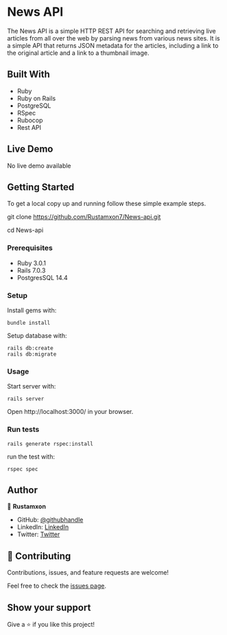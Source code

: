 # News API

The News API is a simple HTTP REST API for searching and retrieving live articles from all over the web by parsing news from various news sites. It is a simple API that returns JSON metadata for the articles, including a link to the original article and a link to a thumbnail image.

## Built With

- Ruby
- Ruby on Rails
- PostgreSQL
- RSpec
- Rubocop
- Rest API

## Live Demo

No live demo available

## Getting Started

To get a local copy up and running follow these simple example steps.

git clone https://github.com/Rustamxon7/News-api.git

cd News-api

### Prerequisites

  - Ruby 3.0.1
  - Rails 7.0.3
  - PostgresSQL 14.4

### Setup

Install gems with:

```
bundle install
```

Setup database with:

```
rails db:create
rails db:migrate
```

### Usage

Start server with:

```
rails server
```

Open http://localhost:3000/ in your browser.

### Run tests

```
rails generate rspec:install
```

run the test with:

```
rspec spec
```

## Author

👤 **Rustamxon**

- GitHub: [@githubhandle](https://github.com/Rustamxon7)
- LinkedIn: [LinkedIn](https://www.linkedin.com/in/rustamjon-tolipov-6a831020b)
- Twitter: [Twitter](https://twitter.com/Rustamjon7777)

## 🤝 Contributing

Contributions, issues, and feature requests are welcome!

Feel free to check the [issues page](https://github.com/Rustamxon7/News-api/issues).

## Show your support

Give a ⭐️ if you like this project!
